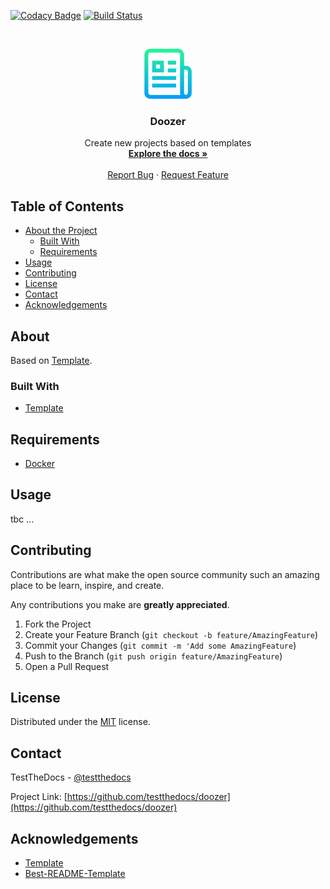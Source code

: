 [![Codacy Badge](https://api.codacy.com/project/badge/Grade/c082c23ebfab4edeb4945c4130ca9d62)](https://www.codacy.com/app/svx/doozer?utm_source=github.com&amp;utm_medium=referral&amp;utm_content=testthedocs/doozer&amp;utm_campaign=Badge_Grade)
[![Build Status](https://drone.testthedocs.org/api/badges/testthedocs/doozer/status.svg)](https://drone.testthedocs.org/testthedocs/doozer)

<!-- PROJECT LOGO -->
<br />
<p align="center">
  <a href="https://github.com/testthedocs/doozer">
    <img src="_static/logo.png" alt="Logo" width="80" height="80">
  </a>

  <h3 align="center">Doozer</h3>

  <p align="center">
    Create new projects based on templates
    <br />
    <a href="https://github.com/testthedocs/doozer"><strong>Explore the docs »</strong></a>
    <br />
    <br />
    <a href="https://github.com/othneildrew/Best-README-Template/issues">Report Bug</a>
    ·
    <a href="https://github.com/othneildrew/Best-README-Template/issues">Request Feature</a>
  </p>
</p>

<!-- TABLE OF CONTENTS -->
## Table of Contents

- [About the Project](#about)
  - [Built With](#built-with)
  - [Requirements](#requirements)
- [Usage](#usage)
- [Contributing](#contributing)
- [License](#license)
- [Contact](#contact)
- [Acknowledgements](#acknowledgements)



<!-- ABOUT THE PROJECT -->
## About

Based on [Template](https://github.com/fabiospampinato/template).

### Built With

- [Template](https://github.com/fabiospampinato/template)

## Requirements

- [Docker](https://www.docker.com/)


<!-- USAGE EXAMPLES -->
## Usage

tbc ...

<!-- CONTRIBUTING -->
## Contributing

Contributions are what make the open source community such an amazing place to be learn, inspire, and create.

Any contributions you make are **greatly appreciated**.

1. Fork the Project
2. Create your Feature Branch (`git checkout -b feature/AmazingFeature`)
3. Commit your Changes (`git commit -m 'Add some AmazingFeature`)
4. Push to the Branch (`git push origin feature/AmazingFeature`)
5. Open a Pull Request

<!-- LICENSE -->
## License

Distributed under the [MIT](https://choosealicense.com/licenses/mit) license.

<!-- CONTACT -->
## Contact

TestTheDocs - [@testthedocs](https://twitter.com/testthedocs)

Project Link: [https://github.com/testthedocs/doozer](https://github.com/testthedocs/doozer)

<!-- ACKNOWLEDGEMENTS -->
## Acknowledgements

- [Template](https://github.com/fabiospampinato/template)
- [Best-README-Template](https://github.com/testthedocs/Best-README-Template)
